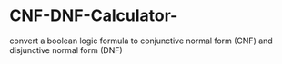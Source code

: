 # CNF-DNF-Calculator-
convert a boolean logic formula to conjunctive normal form (CNF) and disjunctive normal form (DNF)
